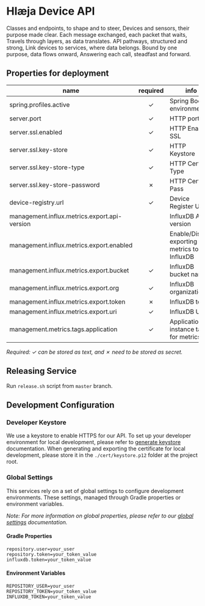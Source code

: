 # Hlæja Device API

Classes and endpoints, to shape and to steer, Devices and sensors, their purpose made clear. Each message exchanged, each packet that waits, Travels through layers, as data translates. API pathways, structured and strong, Link devices to services, where data belongs. Bound by one purpose, data flows onward, Answering each call, steadfast and forward.

## Properties for deployment

| name                                         | required | info                                         |
|----------------------------------------------|:--------:|----------------------------------------------|
| spring.profiles.active                       | &check;  | Spring Boot environment                      |
| server.port                                  | &check;  | HTTP port                                    |
| server.ssl.enabled                           | &check;  | HTTP Enable SSL                              |
| server.ssl.key-store                         | &check;  | HTTP Keystore                                |
| server.ssl.key-store-type                    | &check;  | HTTP Cert Type                               |
| server.ssl.key-store-password                | &cross;  | HTTP Cert Pass                               |
| device-registry.url                          | &check;  | Device Register URL                          |
| management.influx.metrics.export.api-version |          | InfluxDB API version                         |
| management.influx.metrics.export.enabled     |          | Enable/Disable exporting metrics to InfluxDB |
| management.influx.metrics.export.bucket      | &check;  | InfluxDB bucket name                         |
| management.influx.metrics.export.org         | &check;  | InfluxDB organization                        |
| management.influx.metrics.export.token       | &cross;  | InfluxDB token                               |
| management.influx.metrics.export.uri         | &check;  | InfluxDB URL                                 |
| management.metrics.tags.application          | &check;  | Application instance tag for metrics         |

*Required: &check; can be stored as text, and &cross; need to be stored as secret.*

## Releasing Service

Run `release.sh` script from `master` branch.

## Development Configuration


### Developer Keystore

We use a keystore to enable HTTPS for our API. To set up your developer environment for local development, please refer to [generate keystore](https://github.com/swordsteel/hlaeja-development/blob/master/doc/keystore.md) documentation. When generating and exporting the certificate for local development, please store it in the `./cert/keystore.p12` folder at the project root.

### Global Settings

This services rely on a set of global settings to configure development environments. These settings, managed through Gradle properties or environment variables.

*Note: For more information on global properties, please refer to our [global settings](https://github.com/swordsteel/hlaeja-development/blob/master/doc/global_settings.md) documentation.*

#### Gradle Properties

```properties
repository.user=your_user
repository.token=your_token_value
influxdb.token=your_token_value
```

#### Environment Variables

```properties
REPOSITORY_USER=your_user
REPOSITORY_TOKEN=your_token_value
INFLUXDB_TOKEN=your_token_value
```
